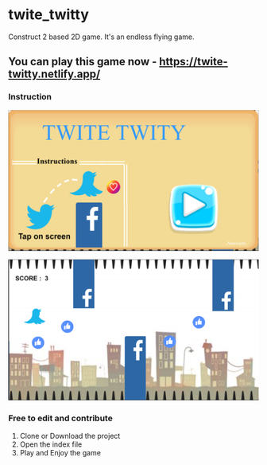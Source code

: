 # twite_twitty

Construct 2 based 2D game. It's an endless flying game.

## You can play this game now - https://twite-twitty.netlify.app/

### Instruction

![](./images/prev2.png)

![](./images/prev1.png)

### Free to edit and contribute

 1. Clone or Download the project
 2. Open the index file
 3. Play and Enjoy the game
 

